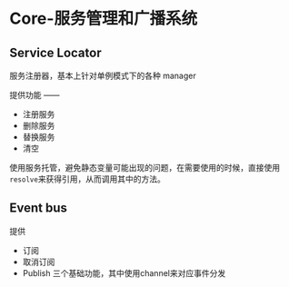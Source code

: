 # Core-服务管理和广播系统

## Service Locator

服务注册器，基本上针对单例模式下的各种 manager

提供功能 ——
- 注册服务
- 删除服务
- 替换服务
- 清空

使用服务托管，避免静态变量可能出现的问题，在需要使用的时候，直接使用`resolve`来获得引用，从而调用其中的方法。

## Event bus

提供
- 订阅
- 取消订阅
- Publish
三个基础功能，其中使用channel来对应事件分发